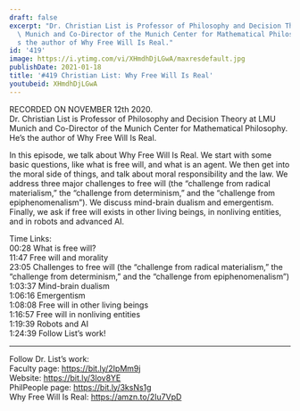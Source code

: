 ```yaml
---
draft: false
excerpt: "Dr. Christian List is Professor of Philosophy and Decision Theory at LMU\
  \ Munich and Co-Director of the Munich Center for Mathematical Philosophy. He\u2019\
  s the author of Why Free Will Is Real."
id: '419'
image: https://i.ytimg.com/vi/XHmdhDjLGwA/maxresdefault.jpg
publishDate: 2021-01-18
title: '#419 Christian List: Why Free Will Is Real'
youtubeid: XHmdhDjLGwA
---
```

RECORDED ON NOVEMBER 12th 2020.  
Dr. Christian List is Professor of Philosophy and Decision Theory at LMU Munich and Co-Director of the Munich Center for Mathematical Philosophy. He’s the author of Why Free Will Is Real.

In this episode, we talk about Why Free Will Is Real. We start with some basic questions, like what is free will, and what is an agent. We then get into the moral side of things, and talk about moral responsibility and the law. We address three major challenges to free will (the “challenge from radical materialism,” the “challenge from determinism,” and the “challenge from epiphenomenalism”). We discuss mind-brain dualism and emergentism. Finally, we ask if free will exists in other living beings, in nonliving entities, and in robots and advanced AI.

Time Links:  
00:28  What is free will?  
11:47  Free will and morality  
23:05  Challenges to free will (the “challenge from radical materialism,” the “challenge from determinism,” and the “challenge from epiphenomenalism”)  
1:03:37  Mind-brain dualism  
1:06:16  Emergentism  
1:08:08  Free will in other living beings  
1:16:57  Free will in nonliving entities  
1:19:39  Robots and AI  
1:24:39  Follow List’s work!

---

Follow Dr. List’s work:  
Faculty page: https://bit.ly/2IpMm9j  
Website: https://bit.ly/3lov8YE  
PhilPeople page: https://bit.ly/3ksNs1g  
Why Free Will Is Real: https://amzn.to/2Iu7VpD
